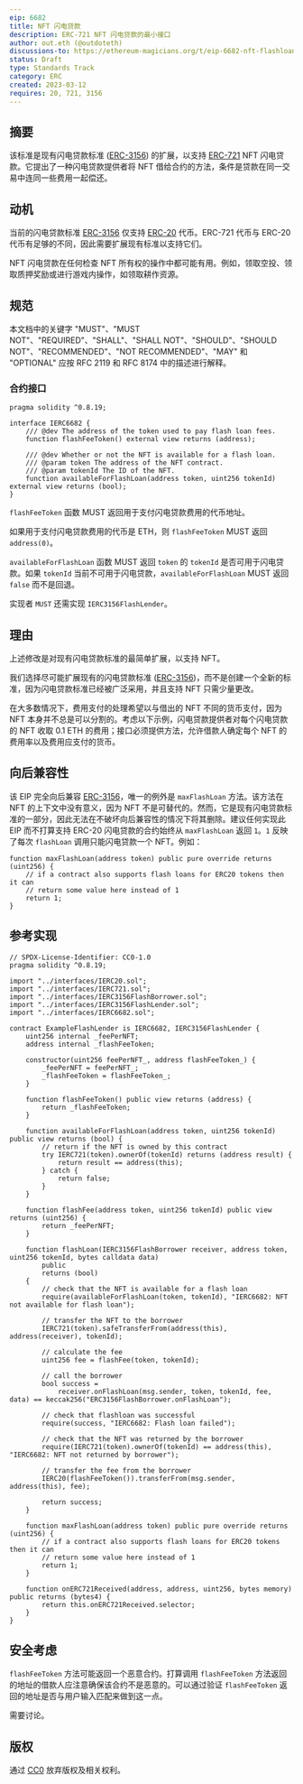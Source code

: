 ```yaml
---
eip: 6682
title: NFT 闪电贷款
description: ERC-721 NFT 闪电贷款的最小接口
author: out.eth (@outdoteth)
discussions-to: https://ethereum-magicians.org/t/eip-6682-nft-flashloans/13294
status: Draft
type: Standards Track
category: ERC
created: 2023-03-12
requires: 20, 721, 3156
---
```


## 摘要

该标准是现有闪电贷款标准 ([ERC-3156](./eip-3156.md)) 的扩展，以支持 [ERC-721](./eip-721.md) NFT 闪电贷款。它提出了一种闪电贷款提供者将 NFT 借给合约的方法，条件是贷款在同一交易中连同一些费用一起偿还。

## 动机

当前的闪电贷款标准 [ERC-3156](./eip-3156.md) 仅支持 [ERC-20](./eip-20.md) 代币。ERC-721 代币与 ERC-20 代币有足够的不同，因此需要扩展现有标准以支持它们。

NFT 闪电贷款在任何检查 NFT 所有权的操作中都可能有用。例如，领取空投、领取质押奖励或进行游戏内操作，如领取耕作资源。

## 规范

本文档中的关键字 "MUST"、"MUST NOT"、"REQUIRED"、"SHALL"、"SHALL NOT"、"SHOULD"、"SHOULD NOT"、"RECOMMENDED"、"NOT RECOMMENDED"、"MAY" 和 "OPTIONAL" 应按 RFC 2119 和 RFC 8174 中的描述进行解释。

### 合约接口

```solidity
pragma solidity ^0.8.19;

interface IERC6682 {
    /// @dev The address of the token used to pay flash loan fees.
    function flashFeeToken() external view returns (address);

    /// @dev Whether or not the NFT is available for a flash loan.
    /// @param token The address of the NFT contract.
    /// @param tokenId The ID of the NFT.
    function availableForFlashLoan(address token, uint256 tokenId) external view returns (bool);
}
```

`flashFeeToken` 函数 MUST 返回用于支付闪电贷款费用的代币地址。

如果用于支付闪电贷款费用的代币是 ETH，则 `flashFeeToken` MUST 返回 `address(0)`。

`availableForFlashLoan` 函数 MUST 返回 `token` 的 `tokenId` 是否可用于闪电贷款。如果 `tokenId` 当前不可用于闪电贷款，`availableForFlashLoan` MUST 返回 `false` 而不是回退。

实现者 `MUST` 还需实现 `IERC3156FlashLender`。

## 理由

上述修改是对现有闪电贷款标准的最简单扩展，以支持 NFT。

我们选择尽可能扩展现有的闪电贷款标准 ([ERC-3156](./eip-3156.md))，而不是创建一个全新的标准，因为闪电贷款标准已经被广泛采用，并且支持 NFT 只需少量更改。

在大多数情况下，费用支付的处理希望以与借出的 NFT 不同的货币支付，因为 NFT 本身并不总是可以分割的。考虑以下示例，闪电贷款提供者对每个闪电贷款的 NFT 收取 0.1 ETH 的费用；接口必须提供方法，允许借款人确定每个 NFT 的费用率以及费用应支付的货币。

## 向后兼容性

该 EIP 完全向后兼容 [ERC-3156](./eip-3156.md)，唯一的例外是 `maxFlashLoan` 方法。该方法在 NFT 的上下文中没有意义，因为 NFT 不是可替代的。然而，它是现有闪电贷款标准的一部分，因此无法在不破坏向后兼容性的情况下将其删除。建议任何实现此 EIP 而不打算支持 ERC-20 闪电贷款的合约始终从 `maxFlashLoan` 返回 `1`。`1` 反映了每次 `flashLoan` 调用只能闪电贷款一个 NFT。例如：

```solidity
function maxFlashLoan(address token) public pure override returns (uint256) {
    // if a contract also supports flash loans for ERC20 tokens then it can
    // return some value here instead of 1
    return 1;
}
```

## 参考实现

```solidity
// SPDX-License-Identifier: CC0-1.0
pragma solidity ^0.8.19;

import "../interfaces/IERC20.sol";
import "../interfaces/IERC721.sol";
import "../interfaces/IERC3156FlashBorrower.sol";
import "../interfaces/IERC3156FlashLender.sol";
import "../interfaces/IERC6682.sol";

contract ExampleFlashLender is IERC6682, IERC3156FlashLender {
    uint256 internal _feePerNFT;
    address internal _flashFeeToken;

    constructor(uint256 feePerNFT_, address flashFeeToken_) {
        _feePerNFT = feePerNFT_;
        _flashFeeToken = flashFeeToken_;
    }

    function flashFeeToken() public view returns (address) {
        return _flashFeeToken;
    }

    function availableForFlashLoan(address token, uint256 tokenId) public view returns (bool) {
        // return if the NFT is owned by this contract
        try IERC721(token).ownerOf(tokenId) returns (address result) {
            return result == address(this);
        } catch {
            return false;
        }
    }

    function flashFee(address token, uint256 tokenId) public view returns (uint256) {
        return _feePerNFT;
    }

    function flashLoan(IERC3156FlashBorrower receiver, address token, uint256 tokenId, bytes calldata data)
        public
        returns (bool)
    {
        // check that the NFT is available for a flash loan
        require(availableForFlashLoan(token, tokenId), "IERC6682: NFT not available for flash loan");

        // transfer the NFT to the borrower
        IERC721(token).safeTransferFrom(address(this), address(receiver), tokenId);

        // calculate the fee
        uint256 fee = flashFee(token, tokenId);

        // call the borrower
        bool success =
            receiver.onFlashLoan(msg.sender, token, tokenId, fee, data) == keccak256("ERC3156FlashBorrower.onFlashLoan");

        // check that flashloan was successful
        require(success, "IERC6682: Flash loan failed");
        
        // check that the NFT was returned by the borrower
        require(IERC721(token).ownerOf(tokenId) == address(this), "IERC6682: NFT not returned by borrower");

        // transfer the fee from the borrower
        IERC20(flashFeeToken()).transferFrom(msg.sender, address(this), fee);

        return success;
    }

    function maxFlashLoan(address token) public pure override returns (uint256) {
        // if a contract also supports flash loans for ERC20 tokens then it can
        // return some value here instead of 1
        return 1;
    }

    function onERC721Received(address, address, uint256, bytes memory) public returns (bytes4) {
        return this.onERC721Received.selector;
    }
}
```

## 安全考虑

`flashFeeToken` 方法可能返回一个恶意合约。打算调用 `flashFeeToken` 方法返回的地址的借款人应注意确保该合约不是恶意的。可以通过验证 `flashFeeToken` 返回的地址是否与用户输入匹配来做到这一点。

需要讨论。

## 版权

通过 [CC0](../LICENSE.md) 放弃版权及相关权利。